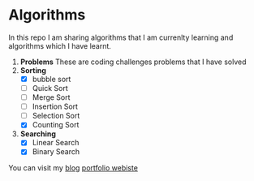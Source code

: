 # Algorithms
In this repo I am sharing algorithms that I am currenlty learning and algorithms which I have learnt.

1. **Problems**
    These are coding challenges problems that I have solved
2. __Sorting__
    * [x] bubble sort
    * [ ] Quick Sort
    * [ ] Merge Sort
    * [ ] Insertion Sort
    * [ ] Selection Sort
    * [x] Counting Sort
3. __Searching__
    * [x] Linear Search
    * [x] Binary Search

You can visit my [blog](https://letsbug.com/) [portfolio webiste](https://hello.letsbug.com/)
